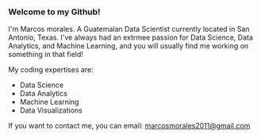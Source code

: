 ### Welcome to my Github!

I'm Marcos morales. A Guatemalan Data Scientist currently located in San Antonio, Texas. I've always had an extrmee passion for Data Science, Data Analytics, and Machine Learning, and you will usually find me working on something in that field!

My coding expertises are:
  - Data Science
  - Data Analytics
  - Machine Learning
  - Data Visualizations

If you want to contact me, you can email: marcosmorales2011@gmail.com
